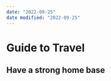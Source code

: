 ```yaml
---
date: "2022-09-25"
date modified: "2022-09-25"
---
```


# Guide to Travel
## Have a strong home base
